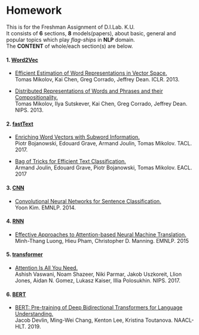 # Homework
This is for the Freshman Assignment of D.I.Lab. K.U.  
It consists of **6** sections, **8** models(papers), about basic, general and popular topics which play *flag-ships* in **NLP** domain.  
The **CONTENT** of whole/each section(s) are below.

#### 1. [Word2Vec](https://github.com/SJ1115/Homework/blob/main/1.%20Word2Vec/)
- [Efficient Estimation of Word Representations in Vector Space.](https://arxiv.org/abs/1301.3781)  
Tomas Mikolov, Kai Chen, Greg Corrado, Jeffrey Dean. ICLR. 2013.

- [Distributed Representations of Words and Phrases and their Compositionality.](https://arxiv.org/abs/1310.4546)  
Tomas Mikolov, Ilya Sutskever, Kai Chen, Greg Corrado, Jeffrey Dean. NIPS. 2013.

#### 2. [fastText](https://github.com/SJ1115/Homework/blob/main/2.%20FastText/)
- [Enriching Word Vectors with Subword Information.](https://arxiv.org/abs/1607.04606)  
Piotr Bojanowski, Edouard Grave, Armand Joulin, Tomas Mikolov. TACL. 2017.

- [Bag of Tricks for Efficient Text Classification.](https://arxiv.org/abs/1607.01759)  
Armand Joulin, Edouard Grave, Piotr Bojanowski, Tomas Mikolov. EACL. 2017

#### 3. [CNN](https://github.com/SJ1115/Homework/blob/main/3.%20CNN/)
- [Convolutional Neural Networks for Sentence Classification.](https://arxiv.org/abs/1408.5882)  
Yoon Kim. EMNLP. 2014.

#### 4. [RNN](https://github.com/SJ1115/Homework/blob/main/4.%20RNN/)
- [Effective Approaches to Attention-based Neural Machine Translation.](https://arxiv.org/abs/1508.04025)  
Minh-Thang Luong, Hieu Pham, Christopher D. Manning. EMNLP. 2015

#### 5. [transformer](https://github.com/SJ1115/Homework/blob/main/5.%20transformer/)
- [Attention Is All You Need.](https://arxiv.org/abs/1706.03762)  
Ashish Vaswani, Noam Shazeer, Niki Parmar, Jakob Uszkoreit, Llion Jones, Aidan N. Gomez, Lukasz Kaiser, Illia Polosukhin. NIPS. 2017.

#### 6. [BERT](https://github.com/SJ1115/Homework/blob/main/6.%20BERT/)
- [BERT: Pre-training of Deep Bidirectional Transformers for Language Understanding.](https://arxiv.org/abs/1810.04805)  
Jacob Devlin, Ming-Wei Chang, Kenton Lee, Kristina Toutanova. NAACL-HLT. 2019.
